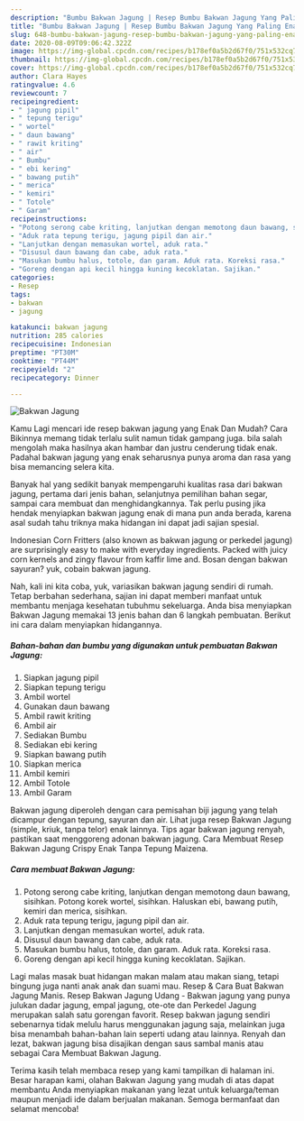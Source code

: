 ```yaml
---
description: "Bumbu Bakwan Jagung | Resep Bumbu Bakwan Jagung Yang Paling Enak"
title: "Bumbu Bakwan Jagung | Resep Bumbu Bakwan Jagung Yang Paling Enak"
slug: 648-bumbu-bakwan-jagung-resep-bumbu-bakwan-jagung-yang-paling-enak
date: 2020-08-09T09:06:42.322Z
image: https://img-global.cpcdn.com/recipes/b178ef0a5b2d67f0/751x532cq70/bakwan-jagung-foto-resep-utama.jpg
thumbnail: https://img-global.cpcdn.com/recipes/b178ef0a5b2d67f0/751x532cq70/bakwan-jagung-foto-resep-utama.jpg
cover: https://img-global.cpcdn.com/recipes/b178ef0a5b2d67f0/751x532cq70/bakwan-jagung-foto-resep-utama.jpg
author: Clara Hayes
ratingvalue: 4.6
reviewcount: 7
recipeingredient:
- " jagung pipil"
- " tepung terigu"
- " wortel"
- " daun bawang"
- " rawit kriting"
- " air"
- " Bumbu"
- " ebi kering"
- " bawang putih"
- " merica"
- " kemiri"
- " Totole"
- " Garam"
recipeinstructions:
- "Potong serong cabe kriting, lanjutkan dengan memotong daun bawang, sisihkan. Potong korek wortel, sisihkan. Haluskan ebi, bawang putih, kemiri dan merica, sisihkan."
- "Aduk rata tepung terigu, jagung pipil dan air."
- "Lanjutkan dengan memasukan wortel, aduk rata."
- "Disusul daun bawang dan cabe, aduk rata."
- "Masukan bumbu halus, totole, dan garam. Aduk rata. Koreksi rasa."
- "Goreng dengan api kecil hingga kuning kecoklatan. Sajikan."
categories:
- Resep
tags:
- bakwan
- jagung

katakunci: bakwan jagung 
nutrition: 285 calories
recipecuisine: Indonesian
preptime: "PT30M"
cooktime: "PT44M"
recipeyield: "2"
recipecategory: Dinner

---
```



![Bakwan Jagung](https://img-global.cpcdn.com/recipes/b178ef0a5b2d67f0/751x532cq70/bakwan-jagung-foto-resep-utama.jpg)

Kamu Lagi mencari ide resep bakwan jagung yang Enak Dan Mudah? Cara Bikinnya memang tidak terlalu sulit namun tidak gampang juga. bila salah mengolah maka hasilnya akan hambar dan justru cenderung tidak enak. Padahal bakwan jagung yang enak seharusnya punya aroma dan rasa yang bisa memancing selera kita.

Banyak hal yang sedikit banyak mempengaruhi kualitas rasa dari bakwan jagung, pertama dari jenis bahan, selanjutnya pemilihan bahan segar, sampai cara membuat dan menghidangkannya. Tak perlu pusing jika hendak menyiapkan bakwan jagung enak di mana pun anda berada, karena asal sudah tahu triknya maka hidangan ini dapat jadi sajian spesial.

Indonesian Corn Fritters (also known as bakwan jagung or perkedel jagung) are surprisingly easy to make with everyday ingredients. Packed with juicy corn kernels and zingy flavour from kaffir lime and. Bosan dengan bakwan sayuran? yuk, cobain bakwan jagung.


Nah, kali ini kita coba, yuk, variasikan bakwan jagung sendiri di rumah. Tetap berbahan sederhana, sajian ini dapat memberi manfaat untuk membantu menjaga kesehatan tubuhmu sekeluarga. Anda bisa menyiapkan Bakwan Jagung memakai 13 jenis bahan dan 6 langkah pembuatan. Berikut ini cara dalam menyiapkan hidangannya.

<!--inarticleads1-->

##### Bahan-bahan dan bumbu yang digunakan untuk pembuatan Bakwan Jagung:

1. Siapkan  jagung pipil
1. Siapkan  tepung terigu
1. Ambil  wortel
1. Gunakan  daun bawang
1. Ambil  rawit kriting
1. Ambil  air
1. Sediakan  Bumbu
1. Sediakan  ebi kering
1. Siapkan  bawang putih
1. Siapkan  merica
1. Ambil  kemiri
1. Ambil  Totole
1. Ambil  Garam


Bakwan jagung diperoleh dengan cara pemisahan biji jagung yang telah dicampur dengan tepung, sayuran dan air. Lihat juga resep Bakwan Jagung (simple, kriuk, tanpa telor) enak lainnya. Tips agar bakwan jagung renyah, pastikan saat menggoreng adonan bakwan jagung. Cara Membuat Resep Bakwan Jagung Crispy Enak Tanpa Tepung Maizena. 

<!--inarticleads2-->

##### Cara membuat Bakwan Jagung:

1. Potong serong cabe kriting, lanjutkan dengan memotong daun bawang, sisihkan. Potong korek wortel, sisihkan. Haluskan ebi, bawang putih, kemiri dan merica, sisihkan.
1. Aduk rata tepung terigu, jagung pipil dan air.
1. Lanjutkan dengan memasukan wortel, aduk rata.
1. Disusul daun bawang dan cabe, aduk rata.
1. Masukan bumbu halus, totole, dan garam. Aduk rata. Koreksi rasa.
1. Goreng dengan api kecil hingga kuning kecoklatan. Sajikan.


Lagi malas masak buat hidangan makan malam atau makan siang, tetapi bingung juga nanti anak anak dan suami mau. Resep &amp; Cara Buat Bakwan Jagung Manis. Resep Bakwan Jagung Udang - Bakwan jagung yang punya julukan dadar jagung, empal jagung, ote-ote dan Perkedel Jagung merupakan salah satu gorengan favorit. Resep bakwan jagung sendiri sebenarnya tidak melulu harus menggunakan jagung saja, melainkan juga bisa menambah bahan-bahan lain seperti udang atau lainnya. Renyah dan lezat, bakwan jagung bisa disajikan dengan saus sambal manis atau sebagai Cara Membuat Bakwan Jagung. 

Terima kasih telah membaca resep yang kami tampilkan di halaman ini. Besar harapan kami, olahan Bakwan Jagung yang mudah di atas dapat membantu Anda menyiapkan makanan yang lezat untuk keluarga/teman maupun menjadi ide dalam berjualan makanan. Semoga bermanfaat dan selamat mencoba!
